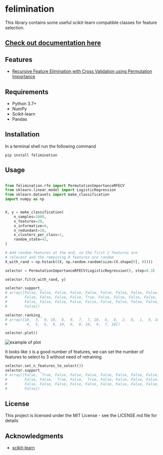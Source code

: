 # felimination

This library contains some useful scikit-learn compatible classes for feature selection.

## [Check out documentation here](https://claudiosalvatorearcidiacono.github.io/felimination/)

## Features

- [Recursive Feature Elimination with Cross Validation using Permutation Importance](reference/RFE.md#felimination.rfe.PermutationImportanceRFECV)

## Requirements

- Python 3.7+
- NumPy
- Scikit-learn
- Pandas

## Installation

In a terminal shell run the following command
```
pip install felimination
```

## Usage

```python

from felimination.rfe import PermutationImportanceRFECV
from sklearn.linear_model import LogisticRegression
from sklearn.datasets import make_classification
import numpy as np


X, y = make_classification(
    n_samples=1000,
    n_features=20,
    n_informative=6,
    n_redundant=10,
    n_clusters_per_class=1,
    random_state=42,
)

# Add random features at the end, so the first 2 features are
# relevant and the remaining 8 features are random
X_with_rand = np.hstack((X, np.random.random(size=(X.shape[0], 8))))

selector = PermutationImportanceRFECV(LogisticRegression(), step=0.3)

selector.fit(X_with_rand, y)

selector.support_
# array([False, False, False, False, False, False, False, False, False,
#        False, False, False, False, True, False, False, False, False,
#        False, False, False, False, False, False, False, False, False,
#        False])

selector.ranking_
# array([10,  3,  9, 10,  8,  9,  7,  7, 10,  6,  8,  2,  8,  1,  9, 10, 10,
#         4,  5,  6,  9, 10,  9,  8, 10,  9,  7, 10])

selector.plot()
```
![example of plot](./assets/example_plot.png)

It looks like `3` is a good number of features, we can set the number of features to select to 3 without need of retraining

```python
selector.set_n_features_to_select(3)
selector.support_
# array([False,  True, False, False, False, False, False, False, False,
#        False, False,  True, False,  True, False, False, False, False,
#        False, False, False, False, False, False, False, False, False,
#        False])
```

## License

This project is licensed under the MIT License - see the LICENSE.md file for details

## Acknowledgments

- [scikit-learn](https://scikit-learn.org/)
